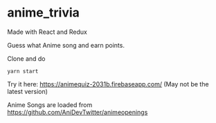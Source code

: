 # anime_trivia
 
Made with React and Redux

Guess what Anime song and earn points.

Clone and do 

```
yarn start
```

Try it here: https://animequiz-2031b.firebaseapp.com/
(May not be the latest version)


Anime Songs are loaded from https://github.com/AniDevTwitter/animeopenings
